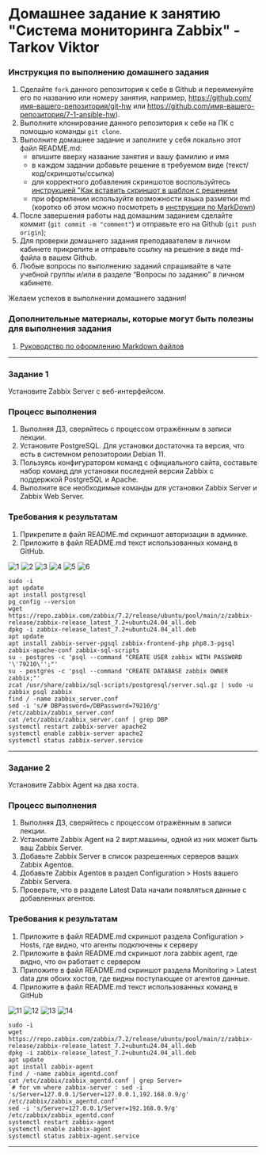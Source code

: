 # Домашнее задание к занятию "Система мониторинга Zabbix" - Tarkov Viktor


### Инструкция по выполнению домашнего задания

   1. Сделайте `fork` данного репозитория к себе в Github и переименуйте его по названию или номеру занятия, например, https://github.com/имя-вашего-репозитория/git-hw или  https://github.com/имя-вашего-репозитория/7-1-ansible-hw).
   2. Выполните клонирование данного репозитория к себе на ПК с помощью команды `git clone`.
   3. Выполните домашнее задание и заполните у себя локально этот файл README.md:
      - впишите вверху название занятия и вашу фамилию и имя
      - в каждом задании добавьте решение в требуемом виде (текст/код/скриншоты/ссылка)
      - для корректного добавления скриншотов воспользуйтесь [инструкцией "Как вставить скриншот в шаблон с решением](https://github.com/netology-code/sys-pattern-homework/blob/main/screen-instruction.md)
      - при оформлении используйте возможности языка разметки md (коротко об этом можно посмотреть в [инструкции  по MarkDown](https://github.com/netology-code/sys-pattern-homework/blob/main/md-instruction.md))
   4. После завершения работы над домашним заданием сделайте коммит (`git commit -m "comment"`) и отправьте его на Github (`git push origin`);
   5. Для проверки домашнего задания преподавателем в личном кабинете прикрепите и отправьте ссылку на решение в виде md-файла в вашем Github.
   6. Любые вопросы по выполнению заданий спрашивайте в чате учебной группы и/или в разделе “Вопросы по заданию” в личном кабинете.
   
Желаем успехов в выполнении домашнего задания!
   
### Дополнительные материалы, которые могут быть полезны для выполнения задания

1. [Руководство по оформлению Markdown файлов](https://gist.github.com/Jekins/2bf2d0638163f1294637#Code)

---

### Задание 1

Установите Zabbix Server с веб-интерфейсом.

### Процесс выполнения

   1. Выполняя ДЗ, сверяйтесь с процессом отражённым в записи лекции.
   2. Установите PostgreSQL. Для установки достаточна та версия, что есть в системном репозитороии Debian 11.
   3. Пользуясь конфигуратором команд с официального сайта, составьте набор команд для установки последней версии Zabbix с поддержкой PostgreSQL и Apache.
   4. Выполните все необходимые команды для установки Zabbix Server и Zabbix Web Server.

### Требования к результатам

   1. Прикрепите в файл README.md скриншот авторизации в админке.
   2. Приложите в файл README.md текст использованных команд в GitHub.

![1](img/1.png)
![2](img/2.png)
![3](img/3.png)
![4](img/4.png)
![5](img/5.png)
![6](img/6.png)

    sudo -i
    apt update 
    apt install postgresql
    pg_config --version
    wget https://repo.zabbix.com/zabbix/7.2/release/ubuntu/pool/main/z/zabbix-release/zabbix-release_latest_7.2+ubuntu24.04_all.deb
    dpkg -i zabbix-release_latest_7.2+ubuntu24.04_all.deb
    apt update 
    apt install zabbix-server-pgsql zabbix-frontend-php php8.3-pgsql zabbix-apache-conf zabbix-sql-scripts
    su - postgres -c 'psql --command "CREATE USER zabbix WITH PASSWORD '\'79210\'';"'
    su - postgres -c 'psql --command "CREATE DATABASE zabbix OWNER zabbix;"'
    zcat /usr/share/zabbix/sql-scripts/postgresql/server.sql.gz | sudo -u zabbix psql zabbix 
    find / -name zabbix_server.conf
    sed -i 's/# DBPassword=/DBPassword=79210/g' /etc/zabbix/zabbix_server.conf
    cat /etc/zabbix/zabbix_server.conf | grep DBP
    systemctl restart zabbix-server apache2
    systemctl enable zabbix-server apache2 
    systemctl status zabbix-server.service

---

### Задание 2

Установите Zabbix Agent на два хоста.

### Процесс выполнения

   1. Выполняя ДЗ, сверяйтесь с процессом отражённым в записи лекции.
   2. Установите Zabbix Agent на 2 вирт.машины, одной из них может быть ваш Zabbix Server.
   3. Добавьте Zabbix Server в список разрешенных серверов ваших Zabbix Agentов.
   4. Добавьте Zabbix Agentов в раздел Configuration > Hosts вашего Zabbix Servera.
   5. Проверьте, что в разделе Latest Data начали появляться данные с добавленных агентов.

### Требования к результатам

   1. Приложите в файл README.md скриншот раздела Configuration > Hosts, где видно, что агенты подключены к серверу
   2. Приложите в файл README.md скриншот лога zabbix agent, где видно, что он работает с сервером
   3. Приложите в файл README.md скриншот раздела Monitoring > Latest data для обоих хостов, где видны поступающие от агентов данные.
   4. Приложите в файл README.md текст использованных команд в GitHub

![11](img/11.png)
![12](img/12.png)
![13](img/13.png)
![14](img/14.png)

    sudo -i
    wget https://repo.zabbix.com/zabbix/7.2/release/ubuntu/pool/main/z/zabbix-release/zabbix-release_latest_7.2+ubuntu24.04_all.deb
    dpkg -i zabbix-release_latest_7.2+ubuntu24.04_all.deb
    apt update
    apt install zabbix-agent
    find / -name zabbix_agentd.conf
    cat /etc/zabbix/zabbix_agentd.conf | grep Server=
    `# for vm where zabbix-server : sed -i 's/Server=127.0.0.1/Server=127.0.0.1,192.168.0.9/g' /etc/zabbix/zabbix_agentd.conf`
    sed -i 's/Server=127.0.0.1/Server=192.168.0.9/g' /etc/zabbix/zabbix_agentd.conf
    systemctl restart zabbix-agent
    systemctl enable zabbix-agent 
    systemctl status zabbix-agent.service 

---
